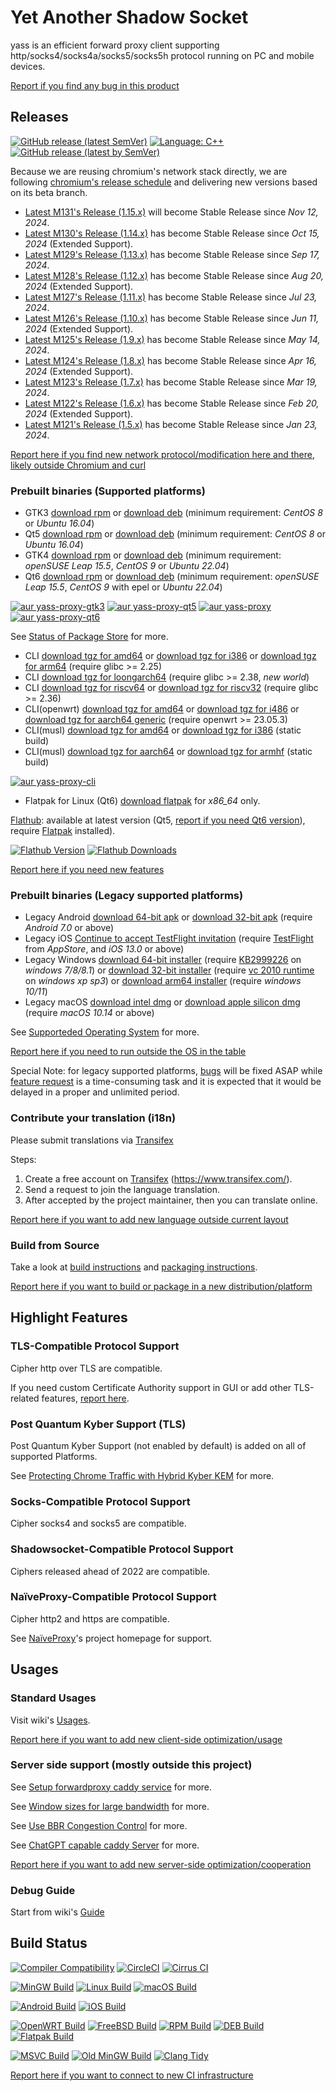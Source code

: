 # Yet Another Shadow Socket

yass is an efficient forward proxy client supporting http/socks4/socks4a/socks5/socks5h protocol running on PC and mobile devices.

[Report if you find any bug in this product][bugs]

## Releases

[![GitHub release (latest SemVer)](https://img.shields.io/github/v/release/Chilledheart/yass)](https://github.com/Chilledheart/yass/releases)
[![Language: C++](https://img.shields.io/github/languages/top/Chilledheart/yass.svg)](https://github.com/Chilledheart/yass/search?l=cpp)
[![GitHub release (latest by SemVer)](https://img.shields.io/github/downloads/Chilledheart/yass/latest/total)](https://github.com/Chilledheart/yass/releases/latest)

Because we are reusing chromium's network stack directly,
we are following [chromium's release schedule](https://chromiumdash.appspot.com/schedule) and delivering new versions based on its beta branch.

- [Latest M131's Release (1.15.x)](https://github.com/Chilledheart/yass/releases/tag/1.15.0) will become Stable Release since _Nov 12, 2024_.
- [Latest M130's Release (1.14.x)](https://github.com/Chilledheart/yass/releases/tag/1.14.4) has become Stable Release since _Oct 15, 2024_ (Extended Support).
- [Latest M129's Release (1.13.x)](https://github.com/Chilledheart/yass/releases/tag/1.13.3) has become Stable Release since _Sep 17, 2024_.
- [Latest M128's Release (1.12.x)](https://github.com/Chilledheart/yass/releases/tag/1.12.5) has become Stable Release since _Aug 20, 2024_ (Extended Support).
- [Latest M127's Release (1.11.x)](https://github.com/Chilledheart/yass/releases/tag/1.11.5) has become Stable Release since _Jul 23, 2024_.
- [Latest M126's Release (1.10.x)](https://github.com/Chilledheart/yass/releases/tag/1.10.7) has become Stable Release since _Jun 11, 2024_ (Extended Support).
- [Latest M125's Release (1.9.x)](https://github.com/Chilledheart/yass/releases/tag/1.9.7) has become Stable Release since _May 14, 2024_.
- [Latest M124's Release (1.8.x)](https://github.com/Chilledheart/yass/releases/tag/1.8.7) has become Stable Release since _Apr 16, 2024_ (Extended Support).
- [Latest M123's Release (1.7.x)](https://github.com/Chilledheart/yass/releases/tag/1.7.7) has become Stable Release since _Mar 19, 2024_.
- [Latest M122's Release (1.6.x)](https://github.com/Chilledheart/yass/releases/tag/1.6.5) has become Stable Release since _Feb 20, 2024_ (Extended Support).
- [Latest M121's Release (1.5.x)](https://github.com/Chilledheart/yass/releases/tag/1.5.24) has become Stable Release since _Jan 23, 2024_.

[Report here if you find new network protocol/modification here and there, likely outside Chromium and curl][frs]

### Prebuilt binaries (Supported platforms)
- GTK3 [download rpm][gtk3_rpm_url] or [download deb][gtk3_deb_url] (minimum requirement: _CentOS 8_ or _Ubuntu 16.04_)
- Qt5 [download rpm][qt5_rpm_url] or [download deb][qt5_deb_url] (minimum requirement: _CentOS 8_ or _Ubuntu 16.04_)
- GTK4 [download rpm][gtk4_rpm_url] or [download deb][gtk4_deb_url] (minimum requirement: _openSUSE Leap 15.5_, _CentOS 9_ or _Ubuntu 22.04_)
- Qt6 [download rpm][qt6_rpm_url] or [download deb][qt6_deb_url] (minimum requirement: _openSUSE Leap 15.5_, _CentOS 9_ with epel or _Ubuntu 22.04_)

[![aur yass-proxy-gtk3](https://img.shields.io/aur/version/yass-proxy-gtk3)](https://aur.archlinux.org/packages/yass-proxy-gtk3)
[![aur yass-proxy-qt5](https://img.shields.io/aur/version/yass-proxy-qt5)](https://aur.archlinux.org/packages/yass-proxy-qt5)
[![aur yass-proxy](https://img.shields.io/aur/version/yass-proxy)](https://aur.archlinux.org/packages/yass-proxy)
[![aur yass-proxy-qt6](https://img.shields.io/aur/version/yass-proxy-qt6)](https://aur.archlinux.org/packages/yass-proxy-qt6)

See [Status of Package Store](https://github.com/Chilledheart/yass/wiki/Status-of-Package-Store) for more.

- CLI [download tgz for amd64][cli_tgz_amd64_url] or [download tgz for i386][cli_tgz_i386_url] or [download tgz for arm64][cli_tgz_arm64_url] (require glibc >= 2.25)
- CLI [download tgz for loongarch64][cli_tgz_loongarch64_url] (require glibc >= 2.38, _new world_)
- CLI [download tgz for riscv64][cli_tgz_riscv64_url] or [download tgz for riscv32][cli_tgz_riscv32_url] (require glibc >= 2.36)
- CLI(openwrt) [download tgz for amd64][cli_openwrt_amd64_url] or [download tgz for i486][cli_openwrt_i486_url] or [download tgz for aarch64 generic][cli_openwrt_aarch64_url] (require openwrt >= 23.05.3)
- CLI(musl) [download tgz for amd64][cli_musl_amd64_url] or [download tgz for i386][cli_musl_i386_url] (static build)
- CLI(musl) [download tgz for aarch64][cli_musl_aarch64_url] or [download tgz for armhf][cli_musl_armhf_url] (static build)

[![aur yass-proxy-cli](https://img.shields.io/aur/version/yass-proxy-cli)](https://aur.archlinux.org/packages/yass-proxy-cli)

- Flatpak for Linux (Qt6) [download flatpak][qt6_flatpak_x86_64_url] for _x86_64_ only.

[Flathub][flathub_url]: available at latest version (Qt5, [report if you need Qt6 version][frs]), require [Flatpak][flatpak_setup_url] installed).

[![Flathub Version](https://img.shields.io/flathub/v/io.github.chilledheart.yass)][flathub_url]
[![Flathub Downloads](https://img.shields.io/flathub/downloads/io.github.chilledheart.yass)][flathub_url]

[Report here if you need new features][frs]

### Prebuilt binaries (Legacy supported platforms)

- Legacy Android [download 64-bit apk][android_64_apk_url] or [download 32-bit apk][android_32_apk_url] (require _Android 7.0_ or above)
- Legacy iOS [Continue to accept TestFlight invitation][ios_testflight_invitation] (require [TestFlight][ios_testflight_appstore_url] from _AppStore_, and _iOS 13.0_ or above)
- Legacy Windows [download 64-bit installer][windows_64_installer_url] (require [KB2999226] on _windows 7/8/8.1_) or [download 32-bit installer][windows_32_installer_url] (require [vc 2010 runtime][vs2010_x86] on _windows xp sp3_) or [download arm64 installer][windows_arm64_installer_url] (require _windows 10/11_)
- Legacy macOS [download intel dmg][macos_intel_dmg_url] or [download apple silicon dmg][macos_arm_dmg_url] (require _macOS 10.14_ or above)

See [Supporteded Operating System](https://github.com/Chilledheart/yass/wiki/Supported-Operating-System) for more.

[Report here if you need to run outside the OS in the table][frs]

Special Note: for legacy supported platforms, [bugs][bugs] will be fixed ASAP while [feature request][frs] is a time-consuming task and
it is expected that it would be delayed in a proper and unlimited period.

### Contribute your translation (i18n)

Please submit translations via [Transifex][transifex]

Steps:

1. Create a free account on [Transifex][transifex] (https://www.transifex.com/).
2. Send a request to join the language translation.
3. After accepted by the project maintainer, then you can translate online.

[Report here if you want to add new language outside current layout][frs]

### Build from Source
Take a look at [build instructions](BUILDING.md) and [packaging instructions](PACKAGING.md).

[Report here if you want to build or package in a new distribution/platform][frs]

## Highlight Features

### TLS-Compatible Protocol Support
Cipher http over TLS are compatible.

If you need custom Certificate Authority support in GUI or add other TLS-related features, [report here][frs].

### Post Quantum Kyber Support (TLS)
Post Quantum Kyber Support (not enabled by default) is added on all of supported Platforms.

See [Protecting Chrome Traffic with Hybrid Kyber KEM](https://blog.chromium.org/2023/08/protecting-chrome-traffic-with-hybrid.html) for more.

### Socks-Compatible Protocol Support
Cipher socks4 and socks5 are compatible.

### Shadowsocket-Compatible Protocol Support
Ciphers released ahead of 2022 are compatible.

### NaïveProxy-Compatible Protocol Support
Cipher http2 and https are compatible.

See [NaïveProxy](https://github.com/klzgrad/naiveproxy)'s project homepage for support.

## Usages

### Standard Usages
Visit wiki's [Usages](https://github.com/Chilledheart/yass/wiki/Usage).

[Report here if you want to add new client-side optimization/usage][frs]

### Server side support (mostly outside this project)

See [Setup forwardproxy caddy service](https://github.com/Chilledheart/yass/wiki/Usage:-server-setup#setup-forwardproxy-caddy-service) for more.

See [Window sizes for large bandwidth](https://github.com/Chilledheart/yass/wiki/Usage:-server-setup#window-sizes-for-large-bandwidth) for more.

See [Use BBR Congestion Control](https://github.com/Chilledheart/yass/wiki/Usage:-server-setup#use-bbr-congestion-control) for more.

See [ChatGPT capable caddy Server](https://github.com/Chilledheart/yass/wiki/Usage:-server-setup#chatgpt-capable-caddy-server) for more.

[Report here if you want to add new server-side optimization/cooperation][frs]

### Debug Guide
Start from wiki's [Guide](https://github.com/Chilledheart/yass/wiki/Debug-Guide)

## Build Status

[![Compiler Compatibility](https://github.com/Chilledheart/yass/actions/workflows/compiler.yml/badge.svg)](https://github.com/Chilledheart/yass/actions/workflows/compiler.yml)
[![CircleCI](https://img.shields.io/circleci/build/github/Chilledheart/yass/develop?logo=circleci&&label=Sanitizers%20and%20Ubuntu%20arm)](https://circleci.com/gh/Chilledheart/yass/?branch=develop)
[![Cirrus CI](https://img.shields.io/cirrus/github/Chilledheart/yass/develop?logo=cirrusci&&label=FreeBSD%20and%20macOS)](https://cirrus-ci.com/github/Chilledheart/yass/develop)

[![MinGW Build](https://github.com/Chilledheart/yass/actions/workflows/releases-mingw-new.yml/badge.svg)](https://github.com/Chilledheart/yass/actions/workflows/releases-mingw-new.yml)
[![Linux Build](https://github.com/Chilledheart/yass/actions/workflows/releases-linux-binary.yml/badge.svg)](https://github.com/Chilledheart/yass/actions/workflows/releases-linux-binary.yml)
[![macOS Build](https://github.com/Chilledheart/yass/actions/workflows/releases-macos.yml/badge.svg)](https://github.com/Chilledheart/yass/actions/workflows/releases-macos.yml)

[![Android Build](https://github.com/Chilledheart/yass/actions/workflows/releases-android-binary.yml/badge.svg)](https://github.com/Chilledheart/yass/actions/workflows/releases-android-binary.yml)
[![iOS Build](https://github.com/Chilledheart/yass/actions/workflows/releases-ios.yml/badge.svg)](https://github.com/Chilledheart/yass/actions/workflows/releases-ios.yml)

[![OpenWRT Build](https://github.com/Chilledheart/yass/actions/workflows/releases-openwrt-binary.yml/badge.svg)](https://github.com/Chilledheart/yass/actions/workflows/releases-openwrt-binary.yml)
[![FreeBSD Build](https://github.com/Chilledheart/yass/actions/workflows/releases-freebsd-binary.yml/badge.svg)](https://github.com/Chilledheart/yass/actions/workflows/releases-freebsd-binary.yml)
[![RPM Build](https://github.com/Chilledheart/yass/actions/workflows/releases-rpm.yml/badge.svg)](https://github.com/Chilledheart/yass/actions/workflows/releases-rpm.yml)
[![DEB Build](https://github.com/Chilledheart/yass/actions/workflows/releases-deb.yml/badge.svg)](https://github.com/Chilledheart/yass/actions/workflows/releases-deb.yml)
[![Flatpak Build](https://github.com/Chilledheart/yass/actions/workflows/releases-flatpak.yml/badge.svg)](https://github.com/Chilledheart/yass/actions/workflows/releases-flatpak.yml)

[![MSVC Build](https://github.com/Chilledheart/yass/actions/workflows/releases-windows.yml/badge.svg)](https://github.com/Chilledheart/yass/actions/workflows/releases-windows.yml)
[![Old MinGW Build](https://github.com/Chilledheart/yass/actions/workflows/releases-mingw.yml/badge.svg)](https://github.com/Chilledheart/yass/actions/workflows/releases-mingw.yml)
[![Clang Tidy](https://github.com/Chilledheart/yass/actions/workflows/clang-tidy.yml/badge.svg)](https://github.com/Chilledheart/yass/actions/workflows/clang-tidy.yml)

[Report here if you want to connect to new CI infrastructure][frs]

[flathub_url]: https://flathub.org/apps/io.github.chilledheart.yass
[flatpak_setup_url]: https://flatpak.org/setup/
[ios_testflight_invitation]: https://testflight.apple.com/join/6AkiEq09
[ios_testflight_appstore_url]: https://apps.apple.com/us/app/testflight/id899247664
[KB2999226]: https://support.microsoft.com/en-us/topic/update-for-universal-c-runtime-in-windows-c0514201-7fe6-95a3-b0a5-287930f3560c
[vs2010_x86]: https://download.microsoft.com/download/1/6/5/165255E7-1014-4D0A-B094-B6A430A6BFFC/vcredist_x86.exe
[transifex]: https://app.transifex.com/yetanothershadowsocket/yetanothershadowsocket

[bugs]: https://github.com/Chilledheart/yass/issues/new?assignees=&labels=bug&projects=&template=bug_report.md&title=
[frs]: https://github.com/Chilledheart/yass/issues/new?assignees=&labels=feature&projects=&template=feature_request.md&title=

[gtk3_rpm_url]: https://github.com/Chilledheart/yass/releases/download/1.15.0/yass-gtk3.el8.x86_64.1.15.0.rpm
[gtk3_deb_url]: https://github.com/Chilledheart/yass/releases/download/1.15.0/yass-gtk3-ubuntu-16.04-xenial_amd64.1.15.0.deb
[qt5_rpm_url]: https://github.com/Chilledheart/yass/releases/download/1.15.0/yass-qt5.el8.x86_64.1.15.0.rpm
[qt5_deb_url]: https://github.com/Chilledheart/yass/releases/download/1.15.0/yass-qt5-ubuntu-16.04-xenial_amd64.1.15.0.deb
[gtk4_rpm_url]: https://github.com/Chilledheart/yass/releases/download/1.15.0/yass-gtk4.lp155.x86_64.1.15.0.rpm
[gtk4_deb_url]: https://github.com/Chilledheart/yass/releases/download/1.15.0/yass-gtk4-ubuntu-22.04-jammy_amd64.1.15.0.deb
[qt6_rpm_url]: https://github.com/Chilledheart/yass/releases/download/1.15.0/yass-qt6.lp155.x86_64.1.15.0.rpm
[qt6_deb_url]: https://github.com/Chilledheart/yass/releases/download/1.15.0/yass-qt6-ubuntu-22.04-jammy_amd64.1.15.0.deb

[qt6_flatpak_x86_64_url]: https://github.com/Chilledheart/yass/releases/download/1.15.0/yass-x86_64-1.15.0.flatpak

[cli_tgz_amd64_url]: https://github.com/Chilledheart/yass/releases/download/1.15.0/yass_cli-linux-release-amd64-1.15.0.tgz
[cli_tgz_i386_url]: https://github.com/Chilledheart/yass/releases/download/1.15.0/yass_cli-linux-release-amd64-1.15.0.tgz
[cli_tgz_arm64_url]: https://github.com/Chilledheart/yass/releases/download/1.15.0/yass_cli-linux-release-arm64-1.15.0.tgz
[cli_tgz_loongarch64_url]: https://github.com/Chilledheart/yass/releases/download/1.15.0/yass_cli-linux-release-loongarch64-1.15.0.tgz
[cli_tgz_riscv64_url]: https://github.com/Chilledheart/yass/releases/download/1.15.0/yass_cli-linux-release-riscv64-1.15.0.tgz
[cli_tgz_riscv32_url]: https://github.com/Chilledheart/yass/releases/download/1.15.0/yass_cli-linux-release-riscv32-1.15.0.tgz

[cli_openwrt_amd64_url]: https://github.com/Chilledheart/yass/releases/download/1.15.0/yass_cli-linux-openwrt-release-x86_64-1.15.0.tgz
[cli_openwrt_i486_url]: https://github.com/Chilledheart/yass/releases/download/1.15.0/yass_cli-linux-openwrt-release-i486-1.15.0.tgz
[cli_openwrt_aarch64_url]: https://github.com/Chilledheart/yass/releases/download/1.15.0/yass_cli-linux-openwrt-release-aarch64-1.15.0.tgz

[cli_musl_amd64_url]: https://github.com/Chilledheart/yass/releases/download/1.15.0/yass_cli-linux-musl-release-amd64-1.15.0.tgz
[cli_musl_i386_url]: https://github.com/Chilledheart/yass/releases/download/1.15.0/yass_cli-linux-musl-release-i386-1.15.0.tgz
[cli_musl_aarch64_url]: https://github.com/Chilledheart/yass/releases/download/1.15.0/yass_cli-linux-musl-release-aarch64-1.15.0.tgz
[cli_musl_armhf_url]: https://github.com/Chilledheart/yass/releases/download/1.15.0/yass_cli-linux-musl-release-armhf-1.15.0.tgz

[android_64_apk_url]: https://github.com/Chilledheart/yass/releases/download/1.15.0/yass-android-release-arm64-1.15.0.apk
[android_32_apk_url]: https://github.com/Chilledheart/yass/releases/download/1.15.0/yass-android-release-arm-1.15.0.apk

[windows_64_installer_url]: https://github.com/Chilledheart/yass/releases/download/1.15.0/yass-mingw-win7-release-x86_64-1.15.0-system-installer.exe
[windows_32_installer_url]: https://github.com/Chilledheart/yass/releases/download/1.15.0/yass-mingw-winxp-release-i686-1.15.0-system-installer.exe

[windows_arm64_installer_url]: https://github.com/Chilledheart/yass/releases/download/1.15.0/yass-mingw-release-aarch64-1.15.0-system-installer.exe
[macos_intel_dmg_url]: https://github.com/Chilledheart/yass/releases/download/1.15.0/yass-macos-release-x64-1.15.0.dmg
[macos_arm_dmg_url]: https://github.com/Chilledheart/yass/releases/download/1.15.0/yass-macos-release-arm64-1.15.0.dmg
